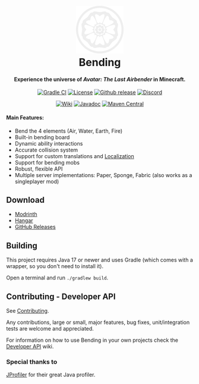 <h1 align="center">
<br>
<a href="https://github.com/PrimordialMoros/Bending/wiki"><img src="bending-logo.svg" alt="Bending" width="128"></a>
<br>
Bending
<br>
</h1>

<h4 align="center">Experience the universe of <i>Avatar: The Last Airbender</i> in Minecraft.</h4>

<p align="center">
<a href="https://github.com/PrimordialMoros/Bending/actions"><img src="https://img.shields.io/github/actions/workflow/status/PrimordialMoros/Bending/gradle.yml?branch=master&style=flat-square" alt="Gradle CI"/></a>
<a href="LICENSE"><img src="https://img.shields.io/github/license/PrimordialMoros/Bending?color=009185&style=flat-square" alt="License"/></a>
<a href="https://github.com/PrimordialMoros/Bending/releases"><img src="https://img.shields.io/github/v/release/PrimordialMoros/Bending?color=009185&style=flat-square" alt="Github release"/></a>
<a href="https://discord.gg/sjwncgE"><img src="https://img.shields.io/badge/chat-discord-5865F2?style=flat-square" alt="Discord"/></a>
</p>

<p align="center">
<a href="https://github.com/PrimordialMoros/Bending/wiki/Home"><img src="https://img.shields.io/badge/docs-wiki-informational?style=flat-square" alt="Wiki"/></a>
<a href="https://javadoc.io/doc/me.moros/bending-api"><img src="https://img.shields.io/badge/docs-javadocs-informational?style=flat-square" alt="Javadoc"/></a>
<a href="https://search.maven.org/artifact/me.moros/bending-api"><img src="https://img.shields.io/maven-central/v/me.moros/bending-api?label=bending-api&style=flat-square" alt="Maven Central"/></a>
</p>

#### Main Features:
- Bend the 4 elements (Air, Water, Earth, Fire)
- Built-in bending board
- Dynamic ability interactions
- Accurate collision system
- Support for custom translations and [Localization](https://github.com/PrimordialMoros/Bending/wiki/Localization)
- Support for bending mobs
- Robust, flexible API
- Multiple server implementations: Paper, Sponge, Fabric (also works as a singleplayer mod)

## Download
- [Modrinth](https://modrinth.com/plugin/bending)
- [Hangar](https://hangar.papermc.io/Moros/Bending)
- [GitHub Releases](https://github.com/PrimordialMoros/Bending/releases)

## Building

This project requires Java 17 or newer and uses Gradle (which comes with a wrapper, so you don't need to install it).

Open a terminal and run `./gradlew build`.

## Contributing - Developer API

See [Contributing](CONTRIBUTING.md).

Any contributions, large or small, major features, bug fixes, unit/integration tests are welcome and appreciated.

For information on how to use Bending in your own projects check the [Developer API](https://github.com/PrimordialMoros/Bending/wiki/Developer-API) wiki.

### Special thanks to

[JProfiler](https://www.ej-technologies.com/products/jprofiler/overview.html) for their great Java profiler.
